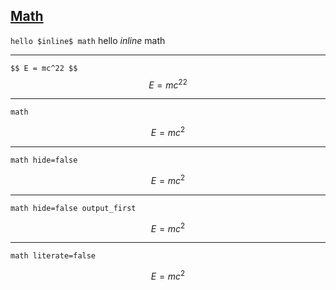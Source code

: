 ## [Math](https://shd101wyy.github.io/markdown-preview-enhanced/#/math)

`hello $inline$ math`
hello $inline$ math

---

`$$ E = mc^22 $$`
$$ E = mc^22 $$

---

`math`

```math
E = mc^2
```

---

`math hide=false`

```math hide=false
E = mc^2
```

---

`math hide=false output_first`

```math hide=false output_first
E = mc^2
```

---

`math literate=false`

```math literate=false
E = mc^2
```
